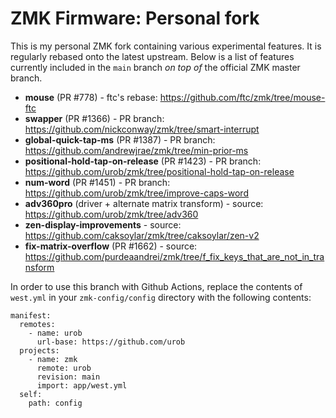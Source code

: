 # ZMK Firmware: Personal fork

This is my personal ZMK fork containing various experimental features. It is regularly
rebased onto the latest upstream. Below is a list of features
currently included in the `main` branch *on top of* the official ZMK master branch.

* **mouse** (PR #778) - ftc's rebase: https://github.com/ftc/zmk/tree/mouse-ftc
* **swapper** (PR #1366) - PR branch: https://github.com/nickconway/zmk/tree/smart-interrupt
* **global-quick-tap-ms** (PR #1387) - PR branch: https://github.com/andrewjrae/zmk/tree/min-prior-ms
* **positional-hold-tap-on-release** (PR #1423) - PR branch: https://github.com/urob/zmk/tree/positional-hold-tap-on-release
* **num-word** (PR #1451) - PR branch: https://github.com/urob/zmk/tree/improve-caps-word
* **adv360pro** (driver + alternate matrix transform) - source: https://github.com/urob/zmk/tree/adv360
* **zen-display-improvements** - source: https://github.com/caksoylar/zmk/tree/caksoylar/zen-v2
* **fix-matrix-overflow** (PR #1662) - source: https://github.com/purdeaandrei/zmk/tree/f_fix_keys_that_are_not_in_transform

In order to use this branch with Github Actions, replace the contents of `west.yml` in
your `zmk-config/config` directory with the following contents:
```
manifest:
  remotes:
    - name: urob
      url-base: https://github.com/urob
  projects:
    - name: zmk
      remote: urob
      revision: main
      import: app/west.yml
  self:
    path: config
```
